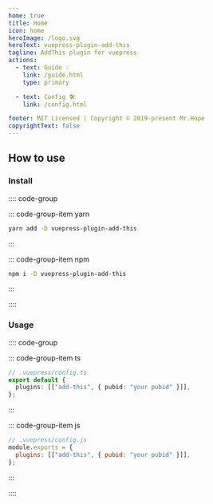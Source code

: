 ```yaml
---
home: true
title: Home
icon: home
heroImage: /logo.svg
heroText: vuepress-plugin-add-this
tagline: AddThis plugin for vuepress
actions:
  - text: Guide 💡
    link: /guide.html
    type: primary

  - text: Config 🛠
    link: /config.html

footer: MIT Licensed | Copyright © 2019-present Mr.Hope
copyrightText: false
---
```


## How to use

### Install

:::: code-group

::: code-group-item yarn

```bash
yarn add -D vuepress-plugin-add-this
```

:::

::: code-group-item npm

```bash
npm i -D vuepress-plugin-add-this
```

:::

::::

### Usage

:::: code-group

::: code-group-item ts

```ts
// .vuepress/config.ts
export default {
  plugins: [["add-this", { pubid: "your pubid" }]],
};
```

:::

::: code-group-item js

```js
// .vuepress/config.js
module.exports = {
  plugins: [["add-this", { pubid: "your pubid" }]],
};
```

:::

::::
